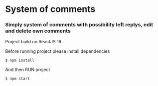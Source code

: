 # System of comments

### Simply system of comments with possibility left replys, edit and delete own comments

Project build on ReactJS 16

Before running project please install dependencies 
```
$ npm install
```

And then RUN project
```
$ npm start
```
